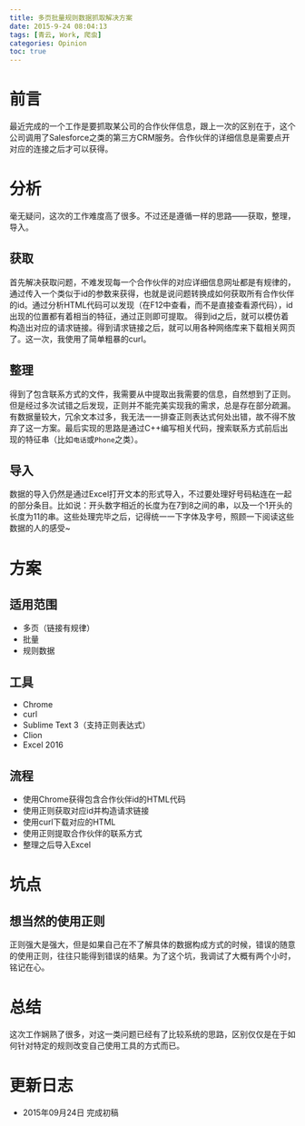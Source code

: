 ```yaml
---
title: 多页批量规则数据抓取解决方案
date: 2015-9-24 08:04:13
tags: [青云, Work, 爬虫]
categories: Opinion
toc: true
---
```

# 前言
最近完成的一个工作是要抓取某公司的合作伙伴信息，跟上一次的区别在于，这个公司调用了Salesforce之类的第三方CRM服务。合作伙伴的详细信息是需要点开对应的连接之后才可以获得。

<!--more-->

# 分析
毫无疑问，这次的工作难度高了很多。不过还是遵循一样的思路——获取，整理，导入。

## 获取
首先解决获取问题，不难发现每一个合作伙伴的对应详细信息网址都是有规律的，通过传入一个类似于id的参数来获得，也就是说问题转换成如何获取所有合作伙伴的id。通过分析HTML代码可以发现（在F12中查看，而不是直接查看源代码），id出现的位置都有着相当的特征，通过正则即可提取。
得到id之后，就可以模仿着构造出对应的请求链接。得到请求链接之后，就可以用各种网络库来下载相关网页了。这一次，我使用了简单粗暴的curl。

## 整理
得到了包含联系方式的文件，我需要从中提取出我需要的信息，自然想到了正则。但是经过多次试错之后发现，正则并不能完美实现我的需求，总是存在部分疏漏。有数据量较大，冗余文本过多，我无法一一排查正则表达式何处出错，故不得不放弃了这一方案。最后实现的思路是通过C++编写相关代码，搜索联系方式前后出现的特征串（比如`电话`或`Phone`之类）。

## 导入
数据的导入仍然是通过Excel打开文本的形式导入，不过要处理好号码粘连在一起的部分条目。比如说：开头数字相近的长度为在7到8之间的串，以及一个1开头的长度为11的串。这些处理完毕之后，记得统一一下字体及字号，照顾一下阅读这些数据的人的感受~

# 方案

## 适用范围

- 多页（链接有规律）
- 批量
- 规则数据

## 工具

- Chrome
- curl
- Sublime Text 3（支持正则表达式）
- Clion
- Excel 2016

## 流程

- 使用Chrome获得包含合作伙伴id的HTML代码
- 使用正则获取对应id并构造请求链接
- 使用curl下载对应的HTML
- 使用正则提取合作伙伴的联系方式
- 整理之后导入Excel

# 坑点

## 想当然的使用正则
正则强大是强大，但是如果自己在不了解具体的数据构成方式的时候，错误的随意的使用正则，往往只能得到错误的结果。为了这个坑，我调试了大概有两个小时，铭记在心。

# 总结
这次工作娴熟了很多，对这一类问题已经有了比较系统的思路，区别仅仅是在于如何针对特定的规则改变自己使用工具的方式而已。

# 更新日志
- 2015年09月24日 完成初稿